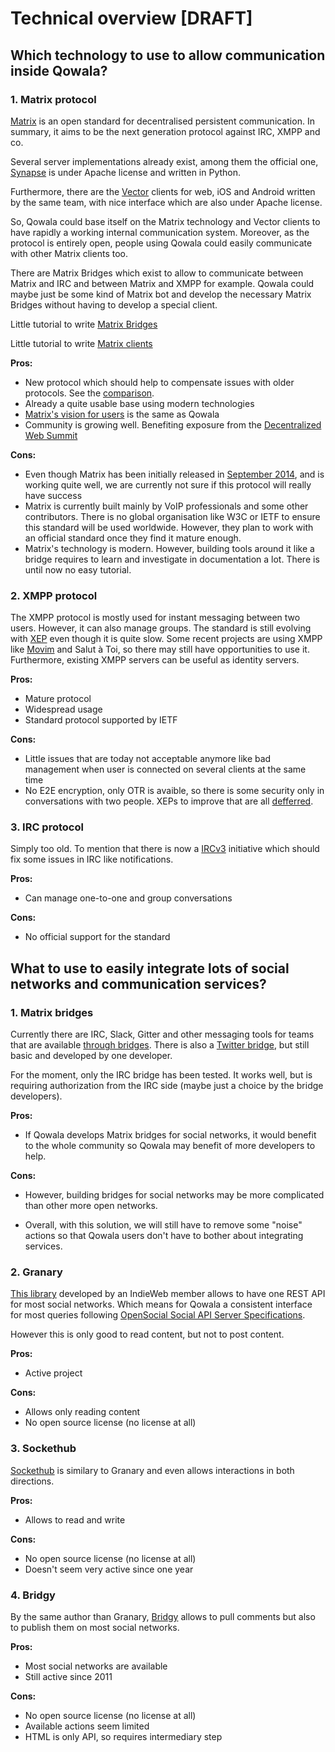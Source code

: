 # Technical overview \[DRAFT\]

## Which technology to use to allow communication inside Qowala?

### 1. Matrix protocol

[Matrix](https://matrix.org) is an open standard for decentralised persistent communication. In summary, it aims to be the next generation protocol against IRC, XMPP and co.

Several server implementations already exist, among them the official one, [Synapse](https://github.com/matrix-org/synapse) is under Apache license and written in Python.

Furthermore, there are the [Vector](https://vector.im/) clients for web, iOS and Android written by the same team, with nice interface which are also under Apache license.

So, Qowala could base itself on the Matrix technology and Vector clients to have rapidly a working internal communication system. Moreover, as the protocol is entirely open, people using Qowala could easily communicate with other Matrix clients too.

There are Matrix Bridges which exist to allow to communicate between Matrix and IRC and between Matrix and XMPP for example. Qowala could maybe just be some kind of Matrix bot and develop the necessary Matrix Bridges without having to develop a special client.

Little tutorial to write [Matrix Bridges](https://github.com/matrix-org/matrix-appservice-bridge/blob/master/HOWTO.md)

Little tutorial to write [Matrix clients](https://matrix.org/docs/howtos/client-server.html)

**Pros:**

* New protocol which should help to compensate issues with older protocols. See the [comparison](https://matrix.org/docs/guides/faq.html#what-is-the-difference-between-matrix-and-irc).
* Already a quite usable base using modern technologies
* [Matrix's vision for users](https://matrix.org/docs/guides/faq.html#what-does-this-mean-for-users) is the same as Qowala
* Community is growing well. Benefiting exposure from the [Decentralized Web Summit](https://matrix.org/blog/2016/05/24/next-up-the-first-decentralized-web-summit/)

**Cons:**

* Even though Matrix has been initially released in [September 2014](https://matrix.org/docs/guides/faq.html#why-arent-you-doing-this-through-the-ietf-or-w3c-or-3gpp), and is working quite well, we are currently not sure if this protocol will really have success
* Matrix is currently built mainly by VoIP professionals and some other contributors. There is no global organisation like W3C or IETF to ensure this standard will be used worldwide. However, they plan to work with an official standard once they find it mature enough.
* Matrix's technology is modern. However, building tools around it like a bridge requires to learn and investigate in documentation a lot. There is until now no easy tutorial.

### 2. XMPP protocol

The XMPP protocol is mostly used for instant messaging between two users. However, it can also manage groups. The standard is still evolving with [XEP](https://xmpp.org/extensions/) even though it is quite slow. Some recent projects are using XMPP like [Movim](https://movim.eu/) and Salut à Toi, so there may still have opportunities to use it. Furthermore, existing XMPP servers can be useful as identity servers.

**Pros:**

* Mature protocol
* Widespread usage
* Standard protocol supported by IETF

**Cons:**

* Little issues that are today not acceptable anymore like bad management when user is connected on several clients at the same time
* No E2E encryption, only OTR is avaible, so there is some security only in conversations with two people. XEPs to improve that are all [defferred](https://xmpp.org/extensions/xep-0210.html).

### 3. IRC protocol

Simply too old. To mention that there is now a [IRCv3](http://ircv3.net/) initiative which should fix some issues in IRC like notifications.

**Pros:**

* Can manage one-to-one and group conversations

**Cons:**

* No official support for the standard

## What to use to easily integrate lots of social networks and communication services?

### 1. Matrix bridges

Currently there are IRC, Slack, Gitter and other messaging tools for teams that are available [through bridges](https://matrix.org/docs/projects/try-matrix-now.html#application-services). There is also a [Twitter bridge](https://github.com/Half-Shot/matrix-appservice-twitter), but still basic and developed by one developer.

For the moment, only the IRC bridge has been tested. It works well, but is requiring authorization from the IRC side \(maybe just a choice by the bridge developers\).

**Pros:**

* If Qowala develops Matrix bridges for social networks, it would benefit to the whole community so Qowala may benefit of more developers to help.

**Cons:**

* However, building bridges for social networks may be more complicated than other more open networks.

* Overall, with this solution, we will still have to remove some "noise" actions so that Qowala users don't have to bother about integrating services.

### 2. Granary

[This library](https://github.com/snarfed/granary) developed by an IndieWeb member allows to have one REST API for most social networks. Which means for Qowala a consistent interface for most queries following [OpenSocial Social API Server Specifications](https://opensocial.github.io/spec/2.0.1/Social-API-Server.xml#ActivityStreams-Service).

However this is only good to read content, but not to post content.

**Pros:**

* Active project

**Cons:**

* Allows only reading content
* No open source license (no license at all)

### 3. Sockethub

[Sockethub](https://github.com/sockethub/sockethub) is similary to Granary and even allows interactions in both directions.

**Pros:**

* Allows to read and write

**Cons:**

* No open source license (no license at all)
* Doesn't seem very active since one year

### 4. Bridgy

By the same author than Granary, [Bridgy](https://github.com/snarfed/bridgy) allows to pull comments but also to publish them on most social networks.    

**Pros:**

* Most social networks are available
* Still active since 2011

**Cons:**

* No open source license (no license at all)
* Available actions seem limited
* HTML is only API, so requires intermediary step




